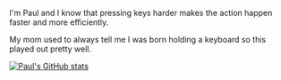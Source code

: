 I'm Paul and I know that pressing keys harder makes the action happen faster and more efficiently. 

My mom used to always tell me I was born holding a keyboard so this played out pretty well.


[![Paul's GitHub stats](https://github-readme-stats.vercel.app/api?username=ohpaul28)](https://github.com/ohpaul28/github-readme-stats&theme=tokyonight)
